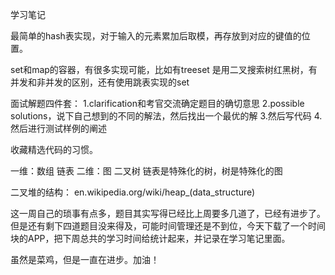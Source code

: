 学习笔记

最简单的hash表实现，对于输入的元素累加后取模，再存放到对应的键值的位置。

set和map的容器，有很多实现可能，比如有treeset 是用二叉搜索树红黑树，有并发和非并发的区别，还有使用跳表实现的set

面试解题四件套：
1.clarification和考官交流确定题目的确切意思
2.possible solutions，说下自己想到的不同的解法，然后找出一个最优的解
3.然后写代码
4.然后进行测试样例的阐述

收藏精选代码的习惯。

一维：数组 链表
二维：图 二叉树
链表是特殊化的树，树是特殊化的图

二叉堆的结构：
en.wikipedia.org/wiki/heap_(data_structure)

这一周自己的琐事有点多，题目其实写得已经比上周要多几道了，已经有进步了。但是还有剩下四道题目没来得及，可能时间管理还是不到位，今天下载了一个时间块的APP，把下周总共的学习时间给统计起来，并记录在学习笔记里面。

虽然是菜鸡，但是一直在进步。加油！